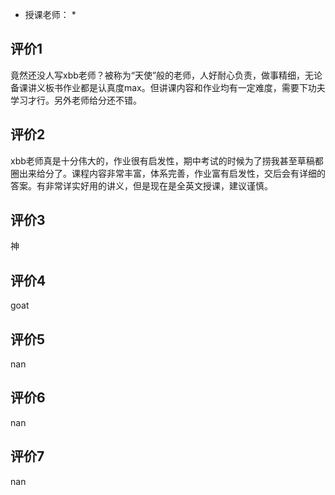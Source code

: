 - 授课老师： * 

## 评价1

竟然还没人写xbb老师？被称为“天使”般的老师，人好耐心负责，做事精细，无论备课讲义板书作业都是认真度max。但讲课内容和作业均有一定难度，需要下功夫学习才行。另外老师给分还不错。
## 评价2

xbb老师真是十分伟大的，作业很有启发性，期中考试的时候为了捞我甚至草稿都圈出来给分了。课程内容非常丰富，体系完善，作业富有启发性，交后会有详细的答案。有非常详实好用的讲义，但是现在是全英文授课，建议谨慎。
## 评价3

神&#10;
## 评价4

goat&#10;
## 评价5

nan
## 评价6

nan
## 评价7

nan
